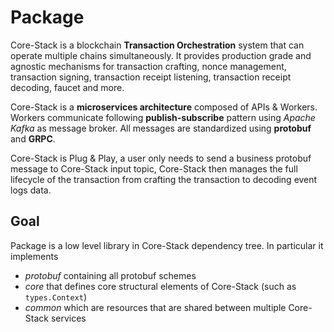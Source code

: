 # Package

Core-Stack is a blockchain **Transaction Orchestration** system that can operate multiple chains simultaneously.
It provides production grade and agnostic mechanisms for transaction crafting, nonce management, transaction signing, transaction receipt listening, transaction receipt decoding, faucet and more.

Core-Stack is a **microservices architecture** composed of APIs & Workers. 
Workers communicate following **publish-subscribe** pattern using *Apache Kafka* as message broker. 
All messages are standardized using **protobuf** and **GRPC**.

Core-Stack is Plug & Play, a user only needs to send a business protobuf message to Core-Stack input topic,
Core-Stack then manages the full lifecycle of the transaction from crafting the transaction to decoding event logs data.

## Goal

Package is a low level library in Core-Stack dependency tree. In particular it implements

- *protobuf* containing all protobuf schemes
- *core* that defines core structural elements of Core-Stack (such as ``types.Context``) 
- *common* which are resources that are shared between multiple Core-Stack services
